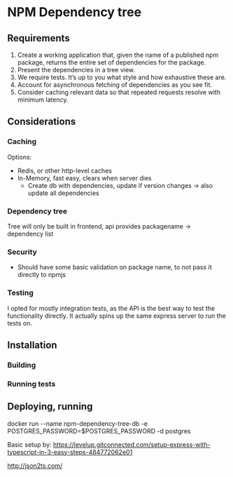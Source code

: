 # NPM Dependency tree

## Requirements
1. Create a working application that, given the name of a published npm package, returns
the entire set of dependencies for the package.
2. Present the dependencies in a tree view.
3. We require tests. It’s up to you what style and how exhaustive these are.
4. Account for asynchronous fetching of dependencies as you see fit.
5. Consider caching relevant data so that repeated requests resolve with minimum latency.

## Considerations
### Caching
Options:
- Redis, or other http-level caches
- In-Memory, fast easy, clears when server dies
    - Create db with dependencies, update if version changes -> also update all dependencies

### Dependency tree
Tree will only be built in frontend, api provides packagename -> dependency list

### Security
- Should have some basic validation on package name, to not pass it directly to npmjs

### Testing
I opted for mostly integration tests, as the API is the best way to test the functionality directly. It actually spins up the same express server to run the tests on.

## Installation
### Building
### Running tests
## Deploying, running

docker run --name npm-dependency-tree-db -e POSTGRES_PASSWORD=$POSTGRES_PASSWORD -d postgres

Basic setup by:
https://levelup.gitconnected.com/setup-express-with-typescript-in-3-easy-steps-484772062e01

http://json2ts.com/